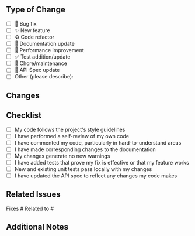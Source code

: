 ## Type of Change

<!-- Mark the appropriate option with an "x" -->

- [ ] 🐛 Bug fix
- [ ] ✨ New feature
- [ ] ♻️ Code refactor
- [ ] 📝 Documentation update
- [ ] 🚀 Performance improvement
- [ ] ✅ Test addition/update
- [ ] 🧹 Chore/maintenance
- [ ] 📐 API Spec update
- [ ] Other (please describe):

## Changes

## <!-- List the main changes you've made -->

## Checklist

<!-- Mark the items you've completed with an "x" -->

- [ ] My code follows the project's style guidelines
- [ ] I have performed a self-review of my own code
- [ ] I have commented my code, particularly in hard-to-understand areas
- [ ] I have made corresponding changes to the documentation
- [ ] My changes generate no new warnings
- [ ] I have added tests that prove my fix is effective or that my feature works
- [ ] New and existing unit tests pass locally with my changes
- [ ] I have updated the API spec to reflect any changes my code makes

## Related Issues

<!-- Link to any related issues using the format: Fixes #123, Related to #456 -->

Fixes #
Related to #

## Additional Notes

<!-- Add any other information about the PR here -->
